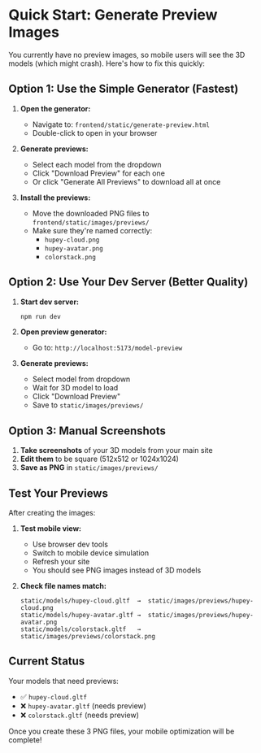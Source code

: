 # Quick Start: Generate Preview Images

You currently have no preview images, so mobile users will see the 3D models (which might crash). Here's how to fix this quickly:

## Option 1: Use the Simple Generator (Fastest)

1. **Open the generator:**
   - Navigate to: `frontend/static/generate-preview.html`
   - Double-click to open in your browser

2. **Generate previews:**
   - Select each model from the dropdown
   - Click "Download Preview" for each one
   - Or click "Generate All Previews" to download all at once

3. **Install the previews:**
   - Move the downloaded PNG files to `frontend/static/images/previews/`
   - Make sure they're named correctly:
     - `hupey-cloud.png`
     - `hupey-avatar.png` 
     - `colorstack.png`

## Option 2: Use Your Dev Server (Better Quality)

1. **Start dev server:**
   ```bash
   npm run dev
   ```

2. **Open preview generator:**
   - Go to: `http://localhost:5173/model-preview`

3. **Generate previews:**
   - Select model from dropdown
   - Wait for 3D model to load
   - Click "Download Preview"
   - Save to `static/images/previews/`

## Option 3: Manual Screenshots

1. **Take screenshots** of your 3D models from your main site
2. **Edit them** to be square (512x512 or 1024x1024)
3. **Save as PNG** in `static/images/previews/`

## Test Your Previews

After creating the images:

1. **Test mobile view:**
   - Use browser dev tools
   - Switch to mobile device simulation
   - Refresh your site
   - You should see PNG images instead of 3D models

2. **Check file names match:**
   ```
   static/models/hupey-cloud.gltf  →  static/images/previews/hupey-cloud.png
   static/models/hupey-avatar.gltf →  static/images/previews/hupey-avatar.png
   static/models/colorstack.gltf   →  static/images/previews/colorstack.png
   ```

## Current Status

Your models that need previews:
- ✅ `hupey-cloud.gltf` 
- ❌ `hupey-avatar.gltf` (needs preview)
- ❌ `colorstack.gltf` (needs preview)

Once you create these 3 PNG files, your mobile optimization will be complete!